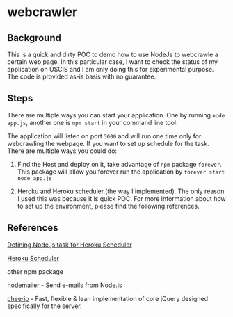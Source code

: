 # webcrawler
## Background

This is a quick and dirty POC to demo how to use NodeJs to webcrawle a certain web page. In this particular case, I want to check the status of my application on USCIS and I am only doing this for experimental purpose. The code is provided as-is basis with no guarantee. 

## Steps

There are multiple ways you can start your application. One by running `node app.js`, another one is `npm start` in your command line tool.

The application will listen on port `3000` and will run one time only for webcrawling the webpage. If you want to set up schedule for the task. There are multiple ways you could do:

1. Find the Host and deploy on it, take advantage of `npm` package `forever`. This package will allow you forever run the application by `forever start node app.js`

2. Heroku and Heroku scheduler.(the way I implemented). The only reason I used this was because it is quick POC. 
For more information about how to set up the environment, please find the following references.   

## References
[Defining Node.js task for Heroku Scheduler](http://www.spacjer.com/blog/2014/02/10/defining-node-dot-js-task-for-heroku-scheduler/)

[Heroku Scheduler](https://elements.heroku.com/addons/scheduler)

other npm package

[nodemailer](https://www.npmjs.com/package/nodemailer) - Send e-mails from Node.js

[cheerio](https://www.npmjs.com/package/cheerio) - Fast, flexible & lean implementation of core jQuery designed specifically for the server.

